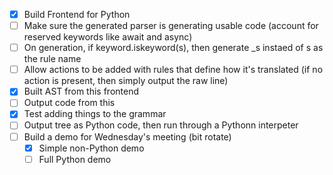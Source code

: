 - [x]  Build Frontend for Python
- [ ]  Make sure the generated parser is generating usable code (account for reserved keywords like await and async)
  - [ ]  On generation, if keyword.iskeyword(s), then generate _s instaed of s as the rule name
- [ ]  Allow actions to be added with rules that define how it's translated (if no action is present, then simply output the raw line)
- [x] Built AST from this frontend
- [ ] Output code from this
- [x] Test adding things to the grammar
- [ ] Output tree as Python code, then run through a Pythonn interpeter
- [ ] Build a demo for Wednesday's meeting (bit rotate)
  - [x] Simple non-Python demo
  - [ ] Full Python demo